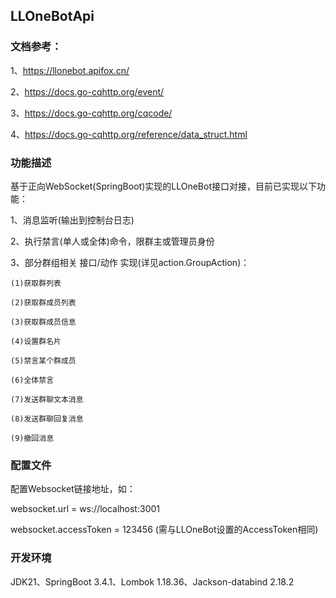 ## LLOneBotApi

### 文档参考：

1、https://llonebot.apifox.cn/

2、https://docs.go-cqhttp.org/event/

3、https://docs.go-cqhttp.org/cqcode/

4、https://docs.go-cqhttp.org/reference/data_struct.html


### 功能描述

基于正向WebSocket(SpringBoot)实现的LLOneBot接口对接，目前已实现以下功能：

1、消息监听(输出到控制台日志)

2、执行禁言(单人或全体)命令，限群主或管理员身份

3、部分群组相关 接口/动作 实现(详见action.GroupAction)：
    
    (1)获取群列表
        
    (2)获取群成员列表
    
    (3)获取群成员信息
    
    (4)设置群名片
    
    (5)禁言某个群成员
    
    (6)全体禁言
    
    (7)发送群聊文本消息
    
    (8)发送群聊回复消息
    
    (9)撤回消息

### 配置文件

配置Websocket链接地址，如：

websocket.url = ws://localhost:3001

websocket.accessToken = 123456 (需与LLOneBot设置的AccessToken相同)

### 开发环境

JDK21、SpringBoot 3.4.1、Lombok 1.18.36、Jackson-databind 2.18.2